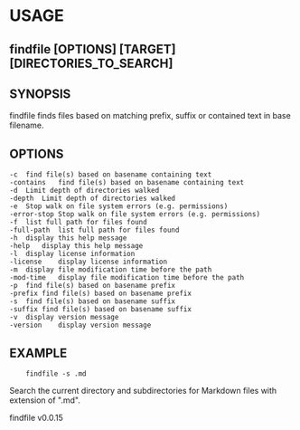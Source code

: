 
# USAGE

## findfile [OPTIONS] [TARGET] [DIRECTORIES_TO_SEARCH]

## SYNOPSIS

findfile finds files based on matching prefix, suffix or contained text in base filename.

## OPTIONS

	-c	find file(s) based on basename containing text
	-contains	find file(s) based on basename containing text
	-d	Limit depth of directories walked
	-depth	Limit depth of directories walked
	-e	Stop walk on file system errors (e.g. permissions)
	-error-stop	Stop walk on file system errors (e.g. permissions)
	-f	list full path for files found
	-full-path	list full path for files found
	-h	display this help message
	-help	display this help message
	-l	display license information
	-license	display license information
	-m	display file modification time before the path
	-mod-time	display file modification time before the path
	-p	find file(s) based on basename prefix
	-prefix	find file(s) based on basename prefix
	-s	find file(s) based on basename suffix
	-suffix	find file(s) based on basename suffix
	-v	display version message
	-version	display version message

## EXAMPLE

```shell
	findfile -s .md
```

Search the current directory and subdirectories for Markdown files with extension of ".md".


findfile v0.0.15
